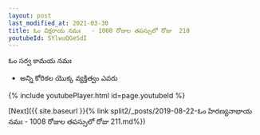 ```yaml
---
layout: post
last_modified_at: 2021-03-30
title: ఓం విక్షరాయ నమః   - 1008 రోజుల తపస్సులో రోజు  210
youtubeId: SYlwuQGeSdI
---
```

 
 
 ఓం సర్వ కామయ నమః  
 
 -  అన్ని కోరికల యొక్క వ్యక్తిత్వం ఎవరు 
 
  
 
  
 
 
 
 
 
 


{% include youtubePlayer.html id=page.youtubeId %}
 
[Next]({{ site.baseurl }}{% link  split2/_posts/2019-08-22-ఓం హిరణ్యనాభాయ నమః  - 1008 రోజుల తపస్సులో రోజు  211.md%})
 
